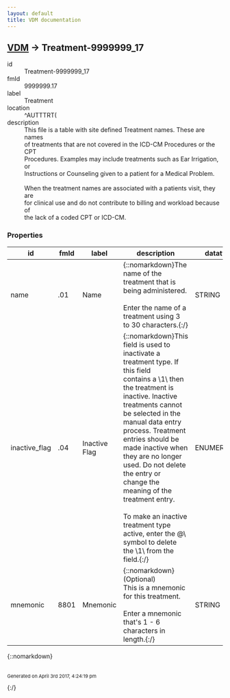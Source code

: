 ```yaml
---
layout: default
title: VDM documentation
---
```


## [VDM](TableOfContent.md) &#8594; Treatment-9999999_17 

<dl>
<dt>id</dt><dd>Treatment-9999999_17</dd>
<dt>fmId</dt><dd>9999999.17</dd>
<dt>label</dt><dd>Treatment</dd>
<dt>location</dt><dd>^AUTTTRT(</dd>
<dt>description</dt><dd>This file is a table with site defined Treatment names.  These are names<br/>of treatments that are not covered in the ICD-CM Procedures or the CPT<br/>Procedures.  Examples may include treatments such as Ear Irrigation, or <br/>Instructions or Counseling given to a patient for a Medical Problem.<br/> <br/>When the treatment names are associated with a patients visit, they are<br/>for clinical use and do not contribute to billing and workload because of<br/>the lack of a coded CPT or ICD-CM.</dd>
</dl>

### Properties

| id | fmId | label | description | datatype | location | attributes | range | 
| --- | --- | --- | --- | --- | --- | --- | --- | 
| name | .01 | Name | {::nomarkdown}The name of the treatment that is being administered.<br/> <br/>Enter the name of a treatment using 3 to 30 characters.{:/} | STRING |  | REQUIRED, INDEXED |  | 
| inactive_flag | .04 | Inactive Flag | {::nomarkdown}This field is used to inactivate a treatment type.  If this field<br/>contains a \1\ then the treatment is inactive.  Inactive treatments cannot<br/>be selected in the manual data entry process.  Treatment entries should be<br/>made inactive when they are no longer used.  Do not delete the entry or<br/>change the meaning of the treatment entry.<br/> <br/>To make an inactive treatment type active, enter the \@\ symbol to delete<br/>the \1\ from the field.{:/} | ENUMERATION |  |  | {::nomarkdown}<dl><dt>1</dt><dd>INACTIVE</dd></dl>{:/} | 
| mnemonic | 8801 | Mnemonic | {::nomarkdown}(Optional)<br/>This is a mnemonic for this treatment.<br/> <br/>Enter a mnemonic that's 1 - 6 characters in length.{:/} | STRING |  |  |  | 

{::nomarkdown} <br/><br/><p style="font-size: 11px">Generated on April 3rd 2017, 4:24:19 pm</p>{:/}